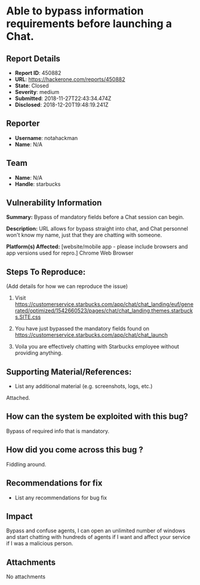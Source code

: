 # Able to bypass information requirements before launching a Chat.

## Report Details
- **Report ID**: 450882
- **URL**: https://hackerone.com/reports/450882
- **State**: Closed
- **Severity**: medium
- **Submitted**: 2018-11-27T22:43:34.474Z
- **Disclosed**: 2018-12-20T19:48:19.241Z

## Reporter
- **Username**: notahackman
- **Name**: N/A

## Team
- **Name**: N/A
- **Handle**: starbucks

## Vulnerability Information
**Summary:**  Bypass of mandatory fields before a Chat session can begin.

**Description:**  URL allows for bypass straight into chat, and Chat personnel won't know my name, just that they are chatting with someone.

**Platform(s) Affected:** [website/mobile app - please include browsers and app versions used for repro.]
Chrome Web Browser

## Steps To Reproduce:

(Add details for how we can reproduce the issue)

  1. Visit 
https://customerservice.starbucks.com/app/chat/chat_landing/euf/generated/optimized/1542660523/pages/chat/chat_landing.themes.starbucks.SITE.css
 2.  You have just bypassed the mandatory fields found on https://customerservice.starbucks.com/app/chat/chat_launch

3.  Voila you are effectively chatting with Starbucks employee without providing anything.

## Supporting Material/References:

  * List any additional material (e.g. screenshots, logs, etc.)

Attached.

## How can the system be exploited with this bug?
  Bypass of required info that is mandatory.

## How did you come across this bug ?
Fiddling around.

## Recommendations for fix

 
* List any recommendations for bug fix

## Impact

Bypass and confuse agents, I can open an unlimited number of windows and start chatting with hundreds of agents if I want and affect your service if I was a malicious person.

## Attachments
No attachments
